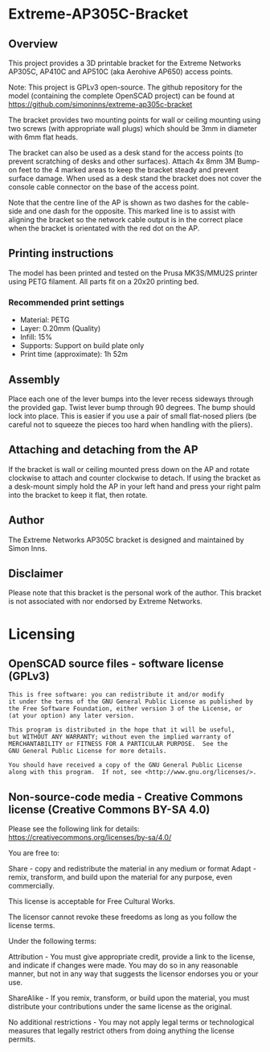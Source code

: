 # Extreme-AP305C-Bracket

## Overview
This project provides a 3D printable bracket for the Extreme Networks AP305C, AP410C and AP510C (aka Aerohive AP650) access points. 

Note: This project is GPLv3 open-source. The github repository for the model (containing the complete OpenSCAD project) can be found at https://github.com/simoninns/extreme-ap305c-bracket

The bracket provides two mounting points for wall or ceiling mounting using two screws (with appropriate wall plugs) which should be 3mm in diameter with 6mm flat heads.

The bracket can also be used as a desk stand for the access points (to prevent scratching of desks and other surfaces).  Attach 4x 8mm 3M Bump-on feet to the 4 marked areas to keep the bracket steady and prevent surface damage.  When used as a desk stand the bracket does not cover the console cable connector on the base of the access point.

Note that the centre line of the AP is shown as two dashes for the cable-side and one dash for the opposite.  This marked line is to assist with aligning the bracket so the network cable output is in the correct place when the bracket is orientated with the red dot on the AP.

## Printing instructions
The model has been printed and tested on the Prusa MK3S/MMU2S printer using PETG filament. All parts fit on a 20x20 printing bed.

### Recommended print settings

* Material: PETG
* Layer: 0.20mm (Quality)
* Infill: 15%
* Supports: Support on build plate only
* Print time (approximate): 1h 52m

## Assembly
Place each one of the lever bumps into the lever recess sideways through the provided gap.  Twist lever bump through 90 degrees.  The bump should lock into place.  This is easier if you use a pair of small flat-nosed pliers (be careful not to squeeze the pieces too hard when handling with the pliers).

## Attaching and detaching from the AP
If the bracket is wall or ceiling mounted press down on the AP and rotate clockwise to attach and counter clockwise to detach.  If using the bracket as a desk-mount simply hold the AP in your left hand and press your right palm into the bracket to keep it flat, then rotate.

## Author
The Extreme Networks AP305C bracket is designed and maintained by Simon Inns.

## Disclaimer

Please note that this bracket is the personal work of the author.  This bracket is not associated with nor endorsed by Extreme Networks.

# Licensing

## OpenSCAD source files - software license (GPLv3)

    This is free software: you can redistribute it and/or modify
    it under the terms of the GNU General Public License as published by
    the Free Software Foundation, either version 3 of the License, or
    (at your option) any later version.
    
    This program is distributed in the hope that it will be useful,
    but WITHOUT ANY WARRANTY; without even the implied warranty of
    MERCHANTABILITY or FITNESS FOR A PARTICULAR PURPOSE.  See the
    GNU General Public License for more details.
    
    You should have received a copy of the GNU General Public License
    along with this program.  If not, see <http://www.gnu.org/licenses/>.

## Non-source-code media - Creative Commons license (Creative Commons BY-SA 4.0)

Please see the following link for details: https://creativecommons.org/licenses/by-sa/4.0/

You are free to:

Share - copy and redistribute the material in any medium or format
Adapt - remix, transform, and build upon the material
for any purpose, even commercially.

This license is acceptable for Free Cultural Works.

The licensor cannot revoke these freedoms as long as you follow the license terms.

Under the following terms:

Attribution - You must give appropriate credit, provide a link to the license, and indicate if changes were made. You may do so in any reasonable manner, but not in any way that suggests the licensor endorses you or your use.

ShareAlike - If you remix, transform, or build upon the material, you must distribute your contributions under the same license as the original.

No additional restrictions - You may not apply legal terms or technological measures that legally restrict others from doing anything the license permits.
